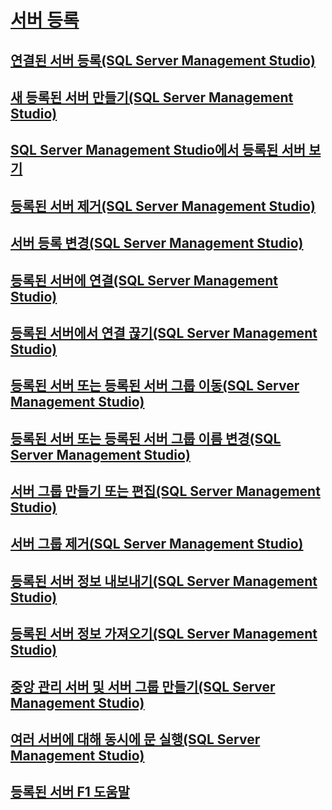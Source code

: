 # [서버 등록](register-servers.md)
## [연결된 서버 등록(SQL Server Management Studio)](register-a-connected-server-sql-server-management-studio.md)
## [새 등록된 서버 만들기(SQL Server Management Studio)](create-a-new-registered-server-sql-server-management-studio.md)
## [SQL Server Management Studio에서 등록된 서버 보기](view-registered-servers-in-sql-server-management-studio.md)
## [등록된 서버 제거(SQL Server Management Studio)](remove-a-registered-server-sql-server-management-studio.md)
## [서버 등록 변경(SQL Server Management Studio)](change-a-server-s-registration-sql-server-management-studio.md)
## [등록된 서버에 연결(SQL Server Management Studio)](connect-to-a-registered-server-sql-server-management-studio.md)
## [등록된 서버에서 연결 끊기(SQL Server Management Studio)](disconnect-from-a-registered-server-sql-server-management-studio.md)
## [등록된 서버 또는 등록된 서버 그룹 이동(SQL Server Management Studio)](move-a-registered-server-or-registered-server-group.md)
## [등록된 서버 또는 등록된 서버 그룹 이름 변경(SQL Server Management Studio)](change-the-name-of-registered-server-or-registered-server-group.md)
## [서버 그룹 만들기 또는 편집(SQL Server Management Studio)](create-or-edit-a-server-group-sql-server-management-studio.md)
## [서버 그룹 제거(SQL Server Management Studio)](remove-a-server-group-sql-server-management-studio.md)
## [등록된 서버 정보 내보내기(SQL Server Management Studio)](export-registered-server-information-sql-server-management-studio.md)
## [등록된 서버 정보 가져오기(SQL Server Management Studio)](import-registered-server-information-sql-server-management-studio.md)
## [중앙 관리 서버 및 서버 그룹 만들기(SQL Server Management Studio)](create-a-central-management-server-and-server-group.md)
## [여러 서버에 대해 동시에 문 실행(SQL Server Management Studio)](execute-statements-against-multiple-servers-simultaneously.md)
## [등록된 서버 F1 도움말](registered-servers-f1-help.md)
